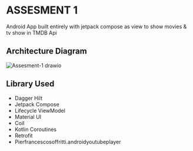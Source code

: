 # ASSESMENT 1

Android App built entirely with jetpack compose as view to show movies & tv show in TMDB Api

## Architecture Diagram
![Assesment-1 drawio](https://user-images.githubusercontent.com/57066616/206884250-9eb6a718-c380-4bbc-a8ff-290e15bd6b16.png)
## Library Used

 -  Dagger Hilt
 -  Jetpack Compose
 -  Lifecycle ViewModel
 -  Material UI 
 -  Coil
 -  Kotlin Coroutines
 -  Retrofit
 -  Pierfrancescosoffritti.androidyoutubeplayer



	



